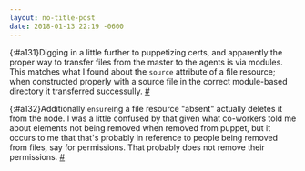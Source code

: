 ```yaml
---
layout: no-title-post
date: 2018-01-13 22:19 -0600
---
```

[](){:#a131}Digging in a little further to puppetizing certs, and apparently the proper way to transfer files from the master to the agents is via modules. This matches what I found about the `source` attribute of a file resource; when constructed properly with a source file in the correct module-based directory it transferred successully. [#](#a131)

[](){:#a132}Additionally `ensure`ing a file resource "absent" actually deletes it from the node. I was a little confused by that given what co-workers told me about elements not being removed when removed from puppet, but it occurs to me that that's probably in reference to people being removed from files, say for permissions. That probably does not remove their permissions. [#](#a132)

